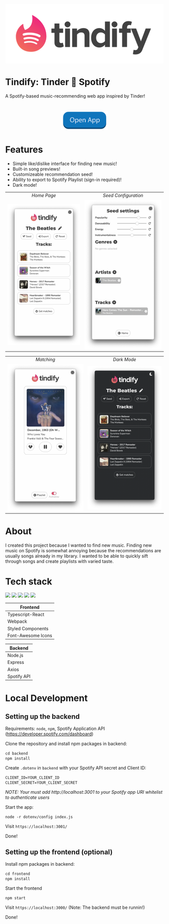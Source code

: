 [![Tindify Logo](./assets/FullLogo.png)](https://tindify-app.herokuapp.com/)

# Tindify: Tinder 🤝 Spotify

A Spotify-based music-recommending web app inspired by Tinder!

<h1 align="center">
    <a href="https://tindify-app.herokuapp.com/"><img src="./assets/OpenApp.png" alt="Open App" width="150"></a>
</h1>

# Features

- Simple like/dislike interface for finding new music!
- Built-in song previews!
- Customizeable recommendation seed!
- Ability to export to Spotify Playlist (sign-in required)!
- Dark mode!

<table>
  <tr>
     <td align="center"><em>Home Page</em></td>
     <td align="center"><em>Seed Configuration</em></td>
  </tr>
  <tr>
    <td><img src="./assets/DemoHome.png" width="300"></td>
    <td><img src="./assets/DemoSeed.png" width="300"></td>
  </tr>
</table>

<table>
  <tr>
     <td align="center"><em>Matching</em></td>
     <td align="center"><em>Dark Mode</em></td>
  </tr>
  <tr>
    <td><img src="./assets/DemoMatch.png" width="300"></td>
    <td><img src="./assets/DemoHomeDark.png" width="300"></td>
  </tr>
</table>

# About
I created this project because I wanted to find new music. Finding new music on Spotify is somewhat annoying because the recommendations are usually songs already in my library. I wanted to be able to quickly sift through songs and create playlists with varied taste.


# Tech stack

<p>
    <img src="https://cdn.jsdelivr.net/gh/devicons/devicon/icons/typescript/typescript-original.svg" width="50px"/>
    <img src="https://cdn.jsdelivr.net/gh/devicons/devicon/icons/react/react-original.svg" width="50px"/>
    <img src="https://cdn.jsdelivr.net/gh/devicons/devicon/icons/webpack/webpack-original.svg" width="50px"/>
    <img src="https://cdn.jsdelivr.net/gh/devicons/devicon/icons/nodejs/nodejs-original.svg" width="50px" />
    <img src="https://cdn.jsdelivr.net/gh/devicons/devicon/icons/express/express-original.svg" width="50px"/>
</p>


| Frontend |
|---       |
| Typescript-React    |
| Webpack |
| Styled Components    |
| Font-Awesome Icons    |

| Backend |
|---       |
| Node.js    |
| Express    |
| Axios    |
| Spotify API    |

# Local Development

## Setting up the backend

Requirements: `node`, `npm`, Spotify Application API (https://developer.spotify.com/dashboard)

Clone the repository and install npm packages in backend:
```
cd backend
npm install
```
Create `.dotenv` in `backend` with your Spotify API secret and Client ID: 

```
CLIENT_ID=YOUR_CLIENT_ID
CLIENT_SECRET=YOUR_CLIENT_SECRET
```
*NOTE: Your must add http://localhost:3001 to your Spotify app URI whitelist to authenticate users*

Start the app:
```
node -r dotenv/config index.js 
```
Visit `https://localhost:3001/`

Done!

## Setting up the frontend (optional)
Install npm packages in backend:
```
cd frontend
npm install
```
Start the frontend
```
npm start
```
Visit `https://localhost:3000/` (Note: The backend must be runnin!)

Done!
